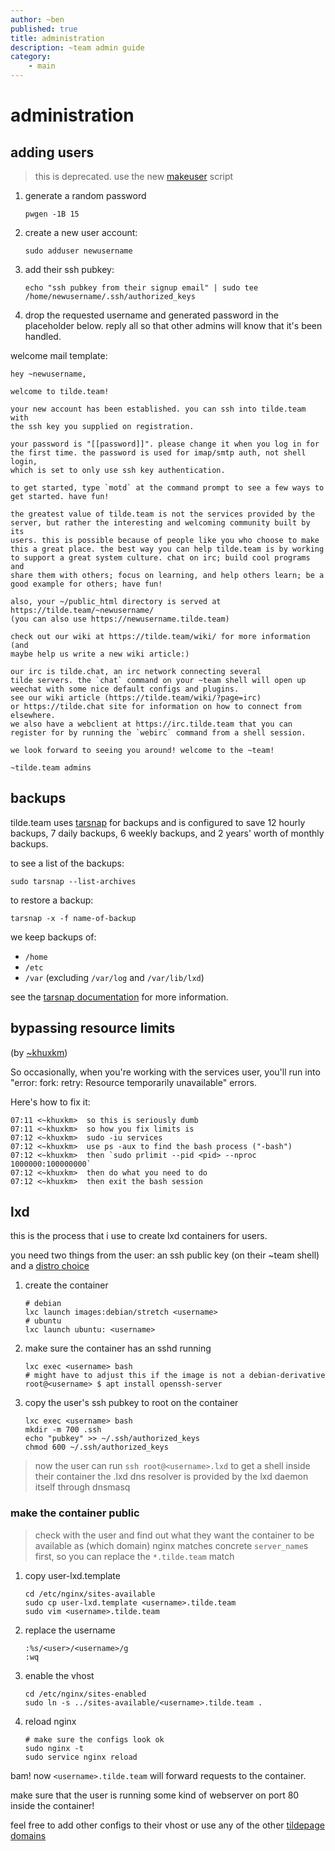 ```yaml
---
author: ~ben
published: true
title: administration
description: ~team admin guide
category:
    - main
---
```


# administration


## adding users

> this is deprecated. use the new [makeuser](https://tildegit.org/team/makeuser/src/branch/bash-edition) script

1. generate a random password
    ```
    pwgen -1B 15
    ```

1. create a new user account:
    ```
    sudo adduser newusername
    ```

1. add their ssh pubkey:

    ```
    echo "ssh pubkey from their signup email" | sudo tee /home/newusername/.ssh/authorized_keys
    ```

1. drop the requested username and generated password in the placeholder below. reply all so that other admins will know that it's been handled.

welcome mail template:

    hey ~newusername,

    welcome to tilde.team!

    your new account has been established. you can ssh into tilde.team with
    the ssh key you supplied on registration.

    your password is "[[password]]". please change it when you log in for
    the first time. the password is used for imap/smtp auth, not shell login,
    which is set to only use ssh key authentication.

    to get started, type `motd` at the command prompt to see a few ways to
    get started. have fun!

    the greatest value of tilde.team is not the services provided by the
    server, but rather the interesting and welcoming community built by its
    users. this is possible because of people like you who choose to make
    this a great place. the best way you can help tilde.team is by working
    to support a great system culture. chat on irc; build cool programs and
    share them with others; focus on learning, and help others learn; be a
    good example for others; have fun!

    also, your ~/public_html directory is served at
    https://tilde.team/~newusername/
    (you can also use https://newusername.tilde.team)

    check out our wiki at https://tilde.team/wiki/ for more information (and
    maybe help us write a new wiki article:)

    our irc is tilde.chat, an irc network connecting several
    tilde servers. the `chat` command on your ~team shell will open up
    weechat with some nice default configs and plugins.
    see our wiki article (https://tilde.team/wiki/?page=irc)
    or https://tilde.chat site for information on how to connect from elsewhere.
    we also have a webclient at https://irc.tilde.team that you can
    register for by running the `webirc` command from a shell session.

    we look forward to seeing you around! welcome to the ~team!

    ~tilde.team admins



## backups

tilde.team uses [tarsnap](https://tarsnap.com) for backups and is configured to save 12 hourly backups, 7 daily backups, 6 weekly backups, and 2 years' worth of monthly backups.

to see a list of the backups:

```
sudo tarsnap --list-archives
```

to restore a backup:

```
tarsnap -x -f name-of-backup
```

we keep backups of:
* `/home`
* `/etc`
* `/var` (excluding `/var/log` and `/var/lib/lxd`)

see the [tarsnap documentation](https://www.tarsnap.com/usage.html) for more information.

## bypassing resource limits

(by [~khuxkm](https://khuxkm.tilde.team/))

So occasionally, when you're working with the services user, you'll run into "error: fork: retry: Resource temporarily unavailable" errors.

Here's how to fix it:

    07:11 <~khuxkm>  so this is seriously dumb
    07:11 <~khuxkm>  so how you fix limits is
    07:12 <~khuxkm>  sudo -iu services
    07:12 <~khuxkm>  use ps -aux to find the bash process ("-bash")
    07:12 <~khuxkm>  then `sudo prlimit --pid <pid> --nproc 1000000:100000000`
    07:12 <~khuxkm>  then do what you need to do
    07:12 <~khuxkm>  then exit the bash session


## lxd

this is the process that i use to create lxd containers for users.

you need two things from the user: an ssh public key (on their ~team shell) and a [distro choice](https://us.images.linuxcontainers.org/)


1. create the container
    ```
    # debian
    lxc launch images:debian/stretch <username>
    # ubuntu
    lxc launch ubuntu: <username>
    ```

1. make sure the container has an sshd running
    ```
    lxc exec <username> bash
    # might have to adjust this if the image is not a debian-derivative
    root@<username> $ apt install openssh-server
    ```

1. copy the user's ssh pubkey to root on the container
    ```
    lxc exec <username> bash
    mkdir -m 700 .ssh
    echo "pubkey" >> ~/.ssh/authorized_keys
    chmod 600 ~/.ssh/authorized_keys
    ```

> now the user can run `ssh root@<username>.lxd` to get a shell inside their container
> the .lxd dns resolver is provided by the lxd daemon itself through dnsmasq

### make the container public

> check with the user and find out what they want the container to be available as (which domain)
> nginx matches concrete `server_name`s first, so you can replace the `*.tilde.team` match

1. copy user-lxd.template
    ```
    cd /etc/nginx/sites-available
    sudo cp user-lxd.template <username>.tilde.team
    sudo vim <username>.tilde.team
    ```

1. replace the username
    ```
    :%s/<user>/<username>/g
    :wq
    ```

1. enable the vhost
    ```
    cd /etc/nginx/sites-enabled
    sudo ln -s ../sites-available/<username>.tilde.team .
    ```

1. reload nginx
    ```
    # make sure the configs look ok
    sudo nginx -t
    sudo service nginx reload
    ```

bam! now `<username>.tilde.team` will forward requests to the container.

make sure that the user is running some kind of webserver on port 80 inside the container!

feel free to add other configs to their vhost or use any of the other [tildepage domains](?page=tildepages)
